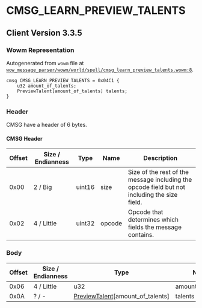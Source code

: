 # CMSG_LEARN_PREVIEW_TALENTS

## Client Version 3.3.5

### Wowm Representation

Autogenerated from `wowm` file at [`wow_message_parser/wowm/world/spell/cmsg_learn_preview_talents.wowm:8`](https://github.com/gtker/wow_messages/tree/main/wow_message_parser/wowm/world/spell/cmsg_learn_preview_talents.wowm#L8).
```rust,ignore
cmsg CMSG_LEARN_PREVIEW_TALENTS = 0x04C1 {
    u32 amount_of_talents;
    PreviewTalent[amount_of_talents] talents;
}
```
### Header

CMSG have a header of 6 bytes.

#### CMSG Header

| Offset | Size / Endianness | Type   | Name   | Description |
| ------ | ----------------- | ------ | ------ | ----------- |
| 0x00   | 2 / Big           | uint16 | size   | Size of the rest of the message including the opcode field but not including the size field.|
| 0x02   | 4 / Little        | uint32 | opcode | Opcode that determines which fields the message contains.|

### Body

| Offset | Size / Endianness | Type | Name | Comment |
| ------ | ----------------- | ---- | ---- | ------- |
| 0x06 | 4 / Little | u32 | amount_of_talents |  |
| 0x0A | ? / - | [PreviewTalent](previewtalent.md)[amount_of_talents] | talents |  |

